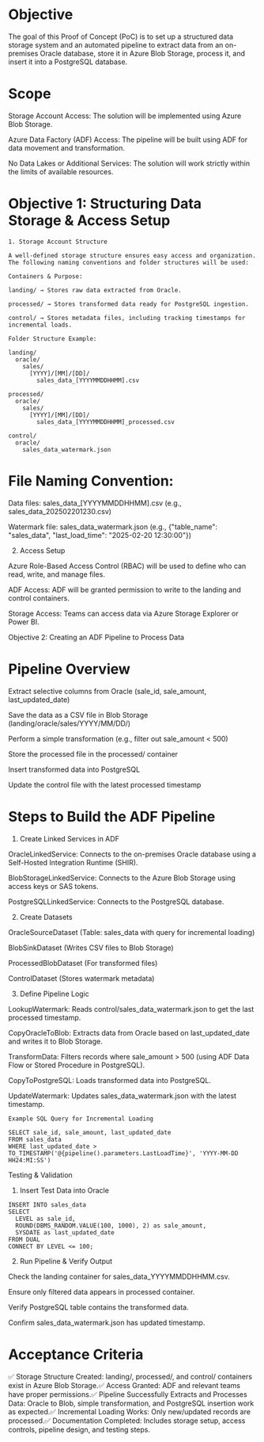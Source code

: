 # Objective

The goal of this Proof of Concept (PoC) is to set up a structured data storage system and an automated pipeline to extract data from an on-premises Oracle database, store it in Azure Blob Storage, process it, and insert it into a PostgreSQL database.

# Scope

Storage Account Access: The solution will be implemented using Azure Blob Storage.

Azure Data Factory (ADF) Access: The pipeline will be built using ADF for data movement and transformation.

No Data Lakes or Additional Services: The solution will work strictly within the limits of available resources.

# Objective 1: Structuring Data Storage & Access Setup
```
1. Storage Account Structure

A well-defined storage structure ensures easy access and organization. The following naming conventions and folder structures will be used:

Containers & Purpose:

landing/ → Stores raw data extracted from Oracle.

processed/ → Stores transformed data ready for PostgreSQL ingestion.

control/ → Stores metadata files, including tracking timestamps for incremental loads.

Folder Structure Example:

landing/
  oracle/
    sales/
      [YYYY]/[MM]/[DD]/
        sales_data_[YYYYMMDDHHMM].csv

processed/
  oracle/
    sales/
      [YYYY]/[MM]/[DD]/
        sales_data_[YYYYMMDDHHMM]_processed.csv

control/
  oracle/
    sales_data_watermark.json
```
# File Naming Convention:

Data files: sales_data_[YYYYMMDDHHMM].csv (e.g., sales_data_202502201230.csv)

Watermark file: sales_data_watermark.json (e.g., {"table_name": "sales_data", "last_load_time": "2025-02-20 12:30:00"})

2. Access Setup

Azure Role-Based Access Control (RBAC) will be used to define who can read, write, and manage files.

ADF Access: ADF will be granted permission to write to the landing and control containers.

Storage Access: Teams can access data via Azure Storage Explorer or Power BI.

Objective 2: Creating an ADF Pipeline to Process Data

# Pipeline Overview

Extract selective columns from Oracle (sale_id, sale_amount, last_updated_date)

Save the data as a CSV file in Blob Storage (landing/oracle/sales/YYYY/MM/DD/)

Perform a simple transformation (e.g., filter out sale_amount < 500)

Store the processed file in the processed/ container

Insert transformed data into PostgreSQL

Update the control file with the latest processed timestamp

# Steps to Build the ADF Pipeline

1. Create Linked Services in ADF

OracleLinkedService: Connects to the on-premises Oracle database using a Self-Hosted Integration Runtime (SHIR).

BlobStorageLinkedService: Connects to the Azure Blob Storage using access keys or SAS tokens.

PostgreSQLLinkedService: Connects to the PostgreSQL database.

2. Create Datasets

OracleSourceDataset (Table: sales_data with query for incremental loading)

BlobSinkDataset (Writes CSV files to Blob Storage)

ProcessedBlobDataset (For transformed files)

ControlDataset (Stores watermark metadata)

3. Define Pipeline Logic

LookupWatermark: Reads control/sales_data_watermark.json to get the last processed timestamp.

CopyOracleToBlob: Extracts data from Oracle based on last_updated_date and writes it to Blob Storage.

TransformData: Filters records where sale_amount > 500 (using ADF Data Flow or Stored Procedure in PostgreSQL).

CopyToPostgreSQL: Loads transformed data into PostgreSQL.

UpdateWatermark: Updates sales_data_watermark.json with the latest timestamp.
```
Example SQL Query for Incremental Loading

SELECT sale_id, sale_amount, last_updated_date
FROM sales_data
WHERE last_updated_date > TO_TIMESTAMP('@{pipeline().parameters.LastLoadTime}', 'YYYY-MM-DD HH24:MI:SS')
```
Testing & Validation

1. Insert Test Data into Oracle
```
INSERT INTO sales_data
SELECT
  LEVEL as sale_id,
  ROUND(DBMS_RANDOM.VALUE(100, 1000), 2) as sale_amount,
  SYSDATE as last_updated_date
FROM DUAL
CONNECT BY LEVEL <= 100;
```
2. Run Pipeline & Verify Output

Check the landing container for sales_data_YYYYMMDDHHMM.csv.

Ensure only filtered data appears in processed container.

Verify PostgreSQL table contains the transformed data.

Confirm sales_data_watermark.json has updated timestamp.

# Acceptance Criteria

✅ Storage Structure Created: landing/, processed/, and control/ containers exist in Azure Blob Storage.✅ Access Granted: ADF and relevant teams have proper permissions.✅ Pipeline Successfully Extracts and Processes Data: Oracle to Blob, simple transformation, and PostgreSQL insertion work as expected.✅ Incremental Loading Works: Only new/updated records are processed.✅ Documentation Completed: Includes storage setup, access controls, pipeline design, and testing steps.

